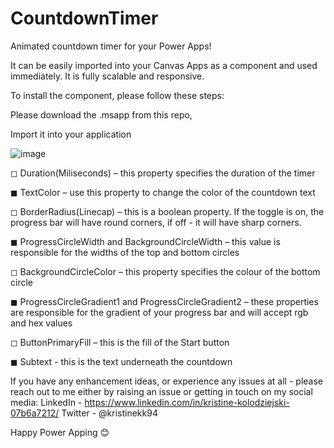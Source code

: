 # CountdownTimer
Animated countdown timer for your Power Apps!


It can be easily imported into your Canvas Apps as a component and used immediately. It is fully scalable and responsive.

To install the component, please follow these steps:

Please download the .msapp from this repo,

Import it into your application

![image](https://user-images.githubusercontent.com/86930618/213531011-ad9b4616-933d-48ec-b81c-96af5c5b70ec.png)


◻ Duration(Miliseconds) – this property specifies the duration of the timer

◼ TextColor – use this property to change the color of the countdown text

◻ BorderRadius(Linecap)  – this  is a boolean property. If the toggle is on, the progress bar will have round corners, if off - it will have sharp corners. 

◼ ProgressCircleWidth and BackgroundCircleWidth – this value is responsible for the widths of the top and bottom circles

◻ BackgroundCircleColor – this property specifies the colour of the bottom circle

◼ ProgressCircleGradient1 and ProgressCircleGradient2 – these properties are responsible for the gradient of your progress bar and will accept rgb and hex values

◻ ButtonPrimaryFill – this is the fill of the Start button

◼ Subtext - this is the text underneath the countdown

If you have any enhancement ideas, or experience any issues at all - please reach out to me either by raising an issue or getting in touch on my social media: LinkedIn - https://www.linkedin.com/in/kristine-kolodziejski-07b6a7212/ Twitter - @kristinekk94

Happy Power Apping 😊
